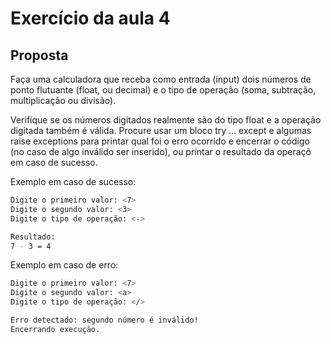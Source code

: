 # Exercício da aula 4
## Proposta
Faça uma calculadora que receba como entrada (input) dois números de ponto flutuante (float, ou decimal) e o tipo de operação (soma, subtração, multiplicação ou divisão).

Verifique se os números digitados realmente são do tipo float e a operação digitada também é válida. Procure usar um bloco try ... except e algumas raise exceptions para printar qual foi o erro ocorrido e encerrar o código (no caso de algo inválido ser inserido), ou printar o resultado da operaçõ em caso de sucesso.

Exemplo em caso de sucesso:

```bash
Digite o primeiro valor: <7>
Digite o segundo valor: <3>
Digite o tipo de operação: <->

Resultado:
7 - 3 = 4
```

Exemplo em caso de erro:

```bash
Digite o primeiro valor: <7>
Digite o segundo valor: <a>
Digite o tipo de operação: </>

Erro detectado: segundo número é inválido!
Encerrando execução.
```
